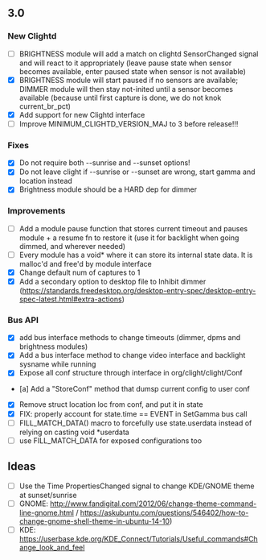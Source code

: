 ## 3.0

### New Clightd
- [ ] BRIGHTNESS module will add a match on clightd SensorChanged signal and will react to it appropriately (leave pause state when sensor becomes available, enter paused state when sensor is not available)
- [x] BRIGHTNESS module will start paused if no sensors are available; DIMMER module will then stay not-inited until a sensor becomes available (because until first capture is done, we do not knok current_br_pct)
- [x] Add support for new Clightd interface
- [ ] Improve MINIMUM_CLIGHTD_VERSION_MAJ to 3 before release!!!

### Fixes
- [x] Do not require both --sunrise and --sunset options!
- [x] Do not leave clight if --sunrise or --sunset are wrong, start gamma and location instead
- [x] Brightness module should be a HARD dep for dimmer

### Improvements
- [ ] Add a module pause function that stores current timeout and pauses module + a resume fn to restore it (use it for backlight when going dimmed, and wherever needed)
- [ ] Every module has a void* where it can store its internal state data. It is malloc'd and free'd by module interface
- [x] Change default num of captures to 1
- [x] Add a secondary option to desktop file to Inhibit dimmer (https://standards.freedesktop.org/desktop-entry-spec/desktop-entry-spec-latest.html#extra-actions)

### Bus API
- [x] add bus interface methods to change timeouts (dimmer, dpms and brightness modules)
- [x] Add a bus interface method to change video interface and backlight sysname while running
- [x] Expose all conf structure through interface in org/clight/clight/Conf
- [a] Add a "StoreConf" method that dumsp current config to user conf
- [x] Remove struct location loc from conf, and put it in state
- [x] FIX: properly account for state.time == EVENT in SetGamma bus call
- [ ] FILL_MATCH_DATA() macro to forcefully use state.userdata instead of relying on casting void *userdata
- [ ] use FILL_MATCH_DATA for exposed configurations too

## Ideas
- [ ] Use the Time PropertiesChanged signal to change KDE/GNOME theme at sunset/sunrise 
- [ ] GNOME: http://www.fandigital.com/2012/06/change-theme-command-line-gnome.html / https://askubuntu.com/questions/546402/how-to-change-gnome-shell-theme-in-ubuntu-14-10)
- [ ] KDE: https://userbase.kde.org/KDE_Connect/Tutorials/Useful_commands#Change_look_and_feel
